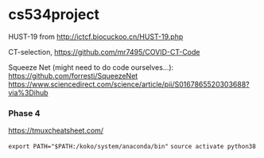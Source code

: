 # cs534project

HUST-19 from http://ictcf.biocuckoo.cn/HUST-19.php

CT-selection, https://github.com/mr7495/COVID-CT-Code

Squeeze Net (might need to do code ourselves...):
https://github.com/forresti/SqueezeNet
https://www.sciencedirect.com/science/article/pii/S0167865520303688?via%3Dihub

### Phase 4


https://tmuxcheatsheet.com/

`export PATH="$PATH:/koko/system/anaconda/bin"`
`source activate python38`
